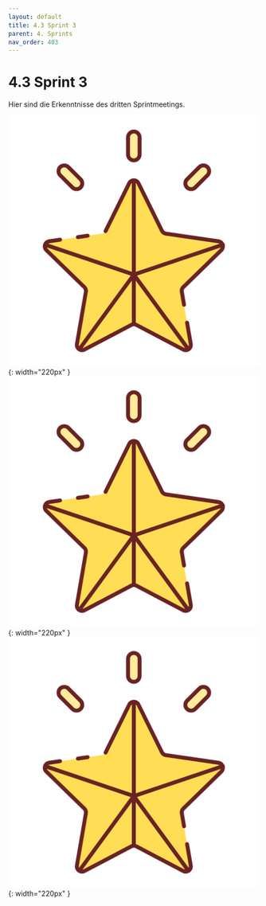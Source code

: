 ```yaml
---
layout: default
title: 4.3 Sprint 3
parent: 4. Sprints
nav_order: 403
---
```


# 4.3 Sprint 3

Hier sind die Erkenntnisse des dritten Sprintmeetings.

![Star](../ressources/icons/star.png){: width="220px" }
![Star](../ressources/icons/star.png){: width="220px" }
![Star](../ressources/icons/star.png){: width="220px" }